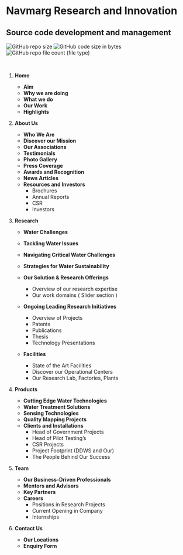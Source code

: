 # Navmarg Research and Innovation
## Source code development and management 


![GitHub repo size](https://img.shields.io/github/repo-size/Navmarg-Research-and-Innovation/navmarg-research-and-innovation.github.io)  ![GitHub code size in bytes](https://img.shields.io/github/languages/code-size/Navmarg-Research-and-Innovation/navmarg-research-and-innovation.github.io) ![GitHub repo file count (file type)](https://img.shields.io/github/directory-file-count/Navmarg-Research-and-Innovation/navmarg-research-and-innovation.github.io)

<br/>

1. **Home**
   - **Aim** 
   - **Why we are doing**
   - **What we do**
   - **Our Work**
   - **Highlights**


2. **About Us**
   - **Who We Are**
   - **Discover our Mission**
   - **Our Associations**
   - **Testimonials**
   - **Photo Gallery**
   - **Press Coverage**
   - **Awards and Recognition**
   - **News Articles**
   - **Resources and Investors**
     - Brochures
     - Annual Reports
     - CSR
     - Investors


4. **Research**
   - **Water Challenges**
   - **Tackling Water Issues**
   - **Navigating Critical Water Challenges**
   - **Strategies for Water Sustainability**
   - **Our Solution & Research Offerings**
     - Overview of our research expertise
     - Our work domains ( Slider section )
   - **Ongoing Leading Research Initiatives**
     - Overview of Projects
     - Patents
     - Publications
     - Thesis
     - Technology Presentations
   
   - **Facilities**
       - State of the Art Facilities
       - Discover our Operational Centers
       - Our Research Lab, Factories, Plants

5. **Products**
   - **Cutting Edge Water Technologies**
   - **Water Treatment Solutions**
   - **Sensing Technologies**
   - **Quality Mapping Projects**
   - **Clients and Installations**
     - Head of Government Projects
     - Head of Pilot Testing’s
     - CSR Projects
     - Project Footprint (DDWS and Our)
     - The People Behind Our Success

6. **Team**
   - **Our Business-Driven Professionals**
   - **Mentors and Advisors**
   - **Key Partners**
   - **Careers**
     - Positions in Research Projects
     - Current Opening in Company
     - Internships

7. **Contact Us**
   - **Our Locations**
   - **Enquiry Form**
